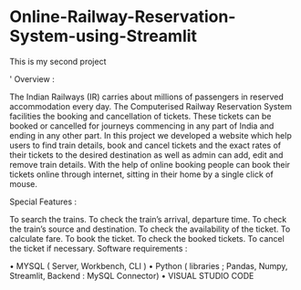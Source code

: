 # Online-Railway-Reservation-System-using-Streamlit
This is my second project

' Overview :

The Indian Railways (IR) carries about millions of passengers in reserved accommodation every day. The Computerised Railway Reservation System facilities the booking and cancellation of tickets. These tickets can be booked or cancelled for journeys commencing in any part of India and ending in any other part. In this project we developed a website which help users to find train details, book and cancel tickets and the exact rates of their tickets to the desired destination as well as admin can add, edit and remove train details. With the help of online booking people can book their tickets online through internet, sitting in their home by a single click of mouse.

Special Features :

To search the trains.
To check the train’s arrival, departure time.
To check the train’s source and destination.
To check the availability of the ticket.
To calculate fare.
To book the ticket.
To check the booked tickets.
To cancel the ticket if necessary.
Software requirements :

• MYSQL ( Server, Workbench, CLI )
• Python ( libraries ; Pandas, Numpy, Streamlit, Backend : MySQL Connector)
• VISUAL STUDIO CODE
